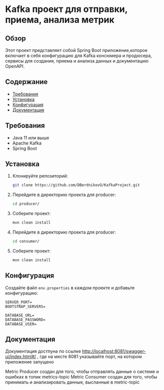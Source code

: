 # Kafka проект для отправки, приема, анализа метрик

## Обзор
Этот проект представляет собой Spring Boot приложение,которое включает в себя конфигурацию для Kafka консюмера и продюсера, сервисы для создания, приема и анализа данных и документацию OpenAPI.
## Содержание
- [Требования](#требования)
- [Установка](#установка)
- [Конфигурация](#конфигурация)
- [Документация](#документация)

## Требования
- Java 11 или выше
- Apache Kafka
- Spring Boot

## Установка
1. Клонируйте репозиторий:
    ```sh
    git clone https://github.com/DBerdnikovO/KafkaProject.git
    ```
2. Перейдите в директорию проекта для producer:
    ```sh
    cd producer/
    ```
3. Соберите проект:
    ```sh
    mvn clean install
    ```
2. Перейдите в директорию проекта для producer:
    ```sh
    cd consumer/
    ```
3. Соберите проект:
    ```sh
    mvn clean install
    ```

## Конфигурация
Создайте файл `env.properties` в каждом проекте и добавьте конфигурацию:

```properties
SERVER_PORT=
BOOTSTRAP_SERVERS=

DATABASE_URL=
DATABASE_PASSWORD=
DATABASE_USER=
```

## Документация
Документация достпуна по ссылке
[http://localhost:8081/swagger-ui/index.html#/](URL) , где на месте 8081 указывайте порт, на котором приложение запущено

Metric Producer создан для того, чтобы отправлять данные о системе и ошибках в топик metrics-topic
Metric Consumer создан для того, чтобы принимать и анализировать данные, высланные в metric-topic
